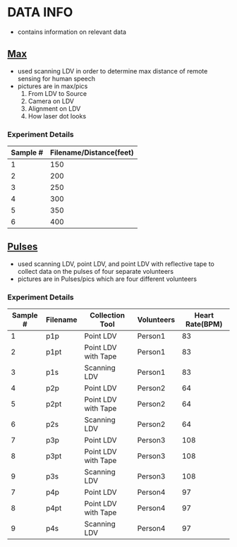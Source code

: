 # DATA INFO
- contains information on relevant data

## [Max](https://github.com/justinfchin/helios/tree/master/4.Data/Max)
- used scanning LDV in order to determine max distance of remote sensing for human speech
- pictures are in max/pics
    1. From LDV to Source
    2. Camera on LDV
    3. Alignment on LDV
    4. How laser dot looks 

### Experiment Details                                                     
| Sample # | Filename/Distance(feet) |
| ------- | ---- |
| 1    | 150     |
| 2 	|	200|
| 3    | 250     |
| 4 	|	300|
| 5    | 350     |
| 6 	|	400|

## [Pulses](https://github.com/justinfchin/helios/tree/master/4.Data/Pulses)
- used scanning LDV, point LDV, and point LDV with reflective tape to collect data on the pulses of four separate volunteers​
- pictures are in Pulses/pics which are four different volunteers

### Experiment Details    
| Sample # | Filename | Collection Tool | Volunteers| Heart Rate(BPM)|
| ------- | ---- | --|--|-|
| 1    | p1p     | Point LDV | Person1|83|
| 2    | p1pt     | Point LDV with Tape|Person1|83|
| 3    | p1s     | Scanning LDV |Person1|83|
| 4    | p2p     | Point LDV |Person2|64|
| 5    | p2pt     | Point LDV with Tape|Person2|64|
| 6    | p2s     | Scanning LDV |Person2|64|
| 7    | p3p     | Point LDV |Person3|108|
| 8    | p3pt     | Point LDV with Tape|Person3|108|
| 9    | p3s    | Scanning LDV|Person3|108|
| 7    | p4p     | Point LDV |Person4|97|
| 8    | p4pt     | Point LDV with Tape|Person4|97|
| 9    | p4s    | Scanning LDV |Person4|97|


